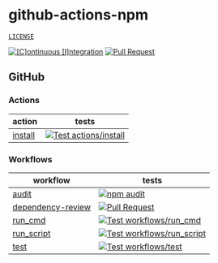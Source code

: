 # github-actions-npm

[`LICENSE`](./LICENSE.md)

[![[C]ontinuous [I]ntegration](https://github.com/percebus/github-actions-npm/actions/workflows/always.yml/badge.svg)](https://github.com/percebus/github-actions-npm/actions/workflows/always.yml) [![Pull Request](https://github.com/percebus/github-actions-npm/actions/workflows/pull_request.yml/badge.svg?event=pull_request)](https://github.com/percebus/github-actions-npm/actions/workflows/pull_request.yml)

## GitHub

### Actions

| action                               | tests                                                                                                                                                                                                                       |
| ------------------------------------ | --------------------------------------------------------------------------------------------------------------------------------------------------------------------------------------------------------------------------- |
| [install](./.github/actions/install) | [![Test actions/install](https://github.com/percebus/github-actions-npm/actions/workflows/test_actions__install.yml/badge.svg)](https://github.com/percebus/github-actions-npm/actions/workflows/test_actions__install.yml) |

### Workflows

| workflow                                                       | tests                                                                                                                                                                                                                                      |
| -------------------------------------------------------------- | ------------------------------------------------------------------------------------------------------------------------------------------------------------------------------------------------------------------------------------------ |
| [audit](./.github/workflows/audit.yml)                         | [![npm audit](https://github.com/percebus/github-actions-npm/actions/workflows/audit.yml/badge.svg)](https://github.com/percebus/github-actions-npm/actions/workflows/audit.yml)                                                           |
| [dependency-review](./.github/workflows/dependency-review.yml) | [![Pull Request](https://github.com/percebus/github-actions-npm/actions/workflows/pull_request.yml/badge.svg?event=pull_request)](https://github.com/percebus/github-actions-npm/actions/workflows/pull_request.yml)                       |
| [run_cmd](./.github/workflows/run_cmd.yml)                     | [![Test workflows/run_cmd](https://github.com/percebus/github-actions-npm/actions/workflows/test_workflows__run_cmd.yml/badge.svg)](https://github.com/percebus/github-actions-npm/actions/workflows/test_workflows__run_cmd.yml)          |
| [run_script](./.github/workflows/run_script.yml)               | [![Test workflows/run_script](https://github.com/percebus/github-actions-npm/actions/workflows/test_workflows__run_script.yml/badge.svg)](https://github.com/percebus/github-actions-npm/actions/workflows/test_workflows__run_script.yml) |
| [test](./.github/workflows/test.yml)                           | [![Test workflows/test](https://github.com/percebus/github-actions-npm/actions/workflows/test_workflows__test.yml/badge.svg)](https://github.com/percebus/github-actions-npm/actions/workflows/test_workflows__test.yml)                   |
